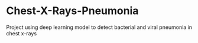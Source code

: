 # Chest-X-Rays-Pneumonia
Project using deep learning model to detect bacterial and viral pneumonia in chest x-rays
